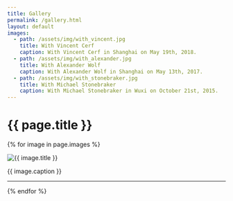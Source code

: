 ```yaml
---
title: Gallery
permalink: /gallery.html
layout: default
images:
  - path: /assets/img/with_vincent.jpg
    title: With Vincent Cerf
    caption: With Vincent Cerf in Shanghai on May 19th, 2018.
  - path: /assets/img/with_alexander.jpg
    title: With Alexander Wolf
    caption: With Alexander Wolf in Shanghai on May 13th, 2017.
  - path: /assets/img/with_stonebraker.jpg
    title: With Michael Stonebraker
    caption: With Michael Stonebraker in Wuxi on October 21st, 2015.
---
```

<h1 class="post-title">{{ page.title }}</h1>

<div class="gallery">
    {% for image in page.images %}
    <div>
      <p><img src="{{ image.path }}" alt="{{ image.title }}" /></p>
      <p>{{ image.caption }}</p>
    </div>
    <hr>
    {% endfor %}
</div>
